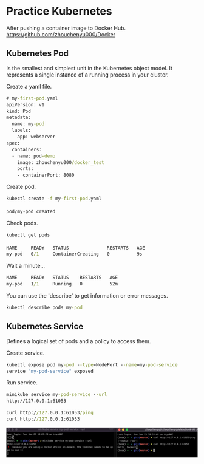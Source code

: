 # Practice Kubernetes 

After pushing a container image to Docker Hub.  
https://github.com/zhouchenyu000/Docker  
  
## Kubernetes Pod   
Is the smallest and simplest unit in the Kubernetes object model. It represents a single instance of a running process in your cluster.

Create a yaml file.  

```cmd
# my-first-pod.yaml
apiVersion: v1
kind: Pod
metadata:
  name: my-pod
  labels:
    app: webserver
spec:
  containers:
  - name: pod-demo
    image: zhouchenyu000/docker_test
    ports:
    - containerPort: 8080
```

Create pod.  
```cmd
kubectl create -f my-first-pod.yaml

pod/my-pod created
```

Check pods.  
```cmd
kubectl get pods

NAME     READY   STATUS              RESTARTS   AGE
my-pod   0/1     ContainerCreating   0          9s
```

Wait a minute...  
```cmd
NAME     READY   STATUS    RESTARTS   AGE
my-pod   1/1     Running   0          52m
```

You can use the 'describe' to get information or error messages.  
```cmd
kubectl describe pods my-pod
```

## Kubernetes Service  
Defines a logical set of pods and a policy to access them.  

Create service.  
```cmd
kubectl expose pod my-pod --type=NodePort --name=my-pod-service
service "my-pod-service" exposed
```

Run service.  
```cmd
minikube service my-pod-service --url
http://127.0.0.1:61053
```

```cmd
curl http://127.0.0.1:61053/ping
curl http://127.0.0.1:61053
```

![image](k8s_demo.png) 
